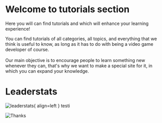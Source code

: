 # Welcome to tutorials section

Here you will can find tutorials and which will enhance your learning experience!

You can find tutorials of all categories, all topics, and everything that we think is useful to know, as long as it has to do with being a video game developer of course.<br><br>
Our main objective is to encourage people to learn something new whenever they can, that's why we want to make a special site for it, in which you can expand your knowledge.


# Leaderstats
![leaderstats](https://imgur.com/LYcfaX4.png){ align=left }
testi

![Thanks](https://github.com/Rodevs-Helpers/Helpers-Documents/blob/editing/images/thanks.jpg?raw=true)
